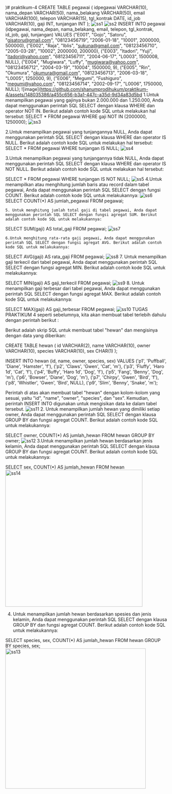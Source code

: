 )# praktikum-4
CREATE TABLE pegawai (
  idpegawai VARCHAR(10),
  nama_depan VARCHAR(50),
  nama_belakang VARCHAR(50),
  email VARCHAR(100),
  telepon VARCHAR(15),
  tgl_kontrak DATE,
  id_job VARCHAR(10),
  gaji INT,
  tunjangan INT
);
![ss1](https://github.com/shanumprodihukum/praktikum-4/assets/148035386/864a350e-10eb-46c0-8c05-24ebbaaca0b2)
![ss2](https://github.com/shanumprodihukum/praktikum-4/assets/148035386/06a70037-55ba-4bde-b3cb-727c8305fa42)
INSERT INTO pegawai (idpegawai, nama_depan, nama_belakang, email, telepon, tgl_kontrak, id_job, gaji, tunjangan) VALUES
("E001", "Gojo", "Satoru", "gjsatoru@gmail.com", "08123456719", "2006-01-18", "10001", 2000000, 500000),
("E002", "Raja", "Iblis", "sukuna@gmail.com", "08123456710", "2005-03-28", "10002", 2000000, 200000),
("E003", "Itadori", "Yuji", "itadori@yahoo.com", "68123456711", "2004-06-17", "L0003", 1500008, NULL),
("E004", "Mugiwara", "Luffy", "mugiwara@yahoo.com", "08123456712", "2004-03-19", "10004", 1500000, 9),
("E005", "Rin", "Okumura", "okumura@gmail.com", "08123456713", "2006-03-18", "L0005", 1250000, 9),
("E006", "Megumi", "Fushiguro", "megumi@yahoo.com", "08123456714", "2002-09-17", "L0006", 1750000, NULL);
![image](https://github.com/shanumprodihukum/praktikum-4/assets/148035386/a455c656-b3a1-447c-a35d-9d34a83d5bd
1.Untuk menampilkan pegawai yang gajinya bukan 2.000.000 dan 1.250.000, Anda dapat menggunakan perintah SQL SELECT dengan klausa WHERE dan operator NOT IN. Berikut adalah contoh kode SQL untuk melakukan hal tersebut:
SELECT *
FROM pegawai
WHERE gaji NOT IN (2000000, 1250000);
![ss3](https://github.com/shanumprodihukum/praktikum-4/assets/148035386/abc605ad-49f1-43d9-a8d2-b02e0b1b9851)

2.Untuk menampilkan pegawai yang tunjangannya NULL, Anda dapat menggunakan perintah SQL SELECT dengan klausa WHERE dan operator IS NULL. Berikut adalah contoh kode SQL untuk melakukan hal tersebut:
SELECT *
FROM pegawai
WHERE tunjangan IS NULL;
![ss4](https://github.com/shanumprodihukum/praktikum-4/assets/148035386/270e553a-c7a5-4b80-b99a-73e0b2f98d65)

 3.Untuk menampilkan pegawai yang tunjangannya tidak NULL, Anda dapat menggunakan perintah SQL SELECT dengan klausa WHERE dan operator IS NOT NULL. Berikut adalah contoh kode SQL untuk melakukan hal tersebut:

SELECT *
FROM pegawai
WHERE tunjangan IS NOT NULL;
![ss5](https://github.com/shanumprodihukum/praktikum-4/assets/148035386/97db4b09-6e41-4b6b-9f79-636c8a244f27)
4.Untuk menampilkan atau menghitung jumlah baris atau record dalam tabel pegawai, Anda dapat menggunakan perintah SQL SELECT dengan fungsi COUNT. Berikut adalah contoh kode SQL untuk melakukannya:
![ss6](https://github.com/shanumprodihukum/praktikum-4/assets/148035386/d61964a7-c31d-479b-92ea-3e09120a915e)
SELECT COUNT(*) AS jumlah_pegawai
FROM pegawai;

    5. Untuk menghitung jumlah total gaji di tabel pegawai, Anda dapat menggunakan perintah SQL SELECT dengan fungsi agregat SUM. Berikut adalah contoh kode SQL untuk melakukannya:

SELECT SUM(gaji) AS total_gaji
FROM pegawai;
![ss7](https://github.com/shanumprodihukum/praktikum-4/assets/148035386/b147c874-bb0e-4ff3-bd9a-e27617961e30)

    6.Untuk menghitung rata-rata gaji pegawai, Anda dapat menggunakan perintah SQL SELECT dengan fungsi agregat AVG. Berikut adalah contoh kode SQL untuk melakukannya:

SELECT AVG(gaji) AS rata_gaji
FROM pegawai;
![ss8](https://github.com/shanumprodihukum/praktikum-4/assets/148035386/3393f3db-c9ef-4d34-9d9c-b995fc6fa304)
7.
    Untuk menampilkan gaji terkecil dari tabel pegawai, Anda dapat menggunakan perintah SQL SELECT dengan fungsi agregat MIN. Berikut adalah contoh kode SQL untuk melakukannya:

SELECT MIN(gaji) AS gaji_terkecil
FROM pegawai;
![ss9](https://github.com/shanumprodihukum/praktikum-4/assets/148035386/b77f1d23-f2cc-4a76-8858-6b5e2b6a3371)
8.  Untuk menampilkan gaji terbesar dari tabel pegawai, Anda dapat menggunakan perintah SQL SELECT dengan fungsi agregat MAX. Berikut adalah contoh kode SQL untuk melakukannya:

SELECT MAX(gaji) AS gaji_terbesar
FROM pegawai;
![ss10](https://github.com/shanumprodihukum/praktikum-4/assets/148035386/92ffb409-065d-46fb-bdc6-30e0010f5c80)
 TUGAS PRAKTIKUM 4
 seperti sebelumnya, kita akan membuat tabel terlebih dahulu dengan perintah berikut :

Berikut adalah skrip SQL untuk membuat tabel "hewan" dan mengisinya dengan data yang diberikan:

CREATE TABLE hewan (
  id VARCHAR(2),
  name VARCHAR(10),
  owner VARCHAR(10),
  species VARCHAR(10),
  sex CHAR(1)
);

INSERT INTO hewan (id, name, owner, species, sex)
VALUES
  ('p1', 'Puffball', 'Diane', 'Hamster', 'f'),
  ('p2', 'Claws', 'Gwen', 'Cat', 'm'),
  ('p3', 'Fluffy', 'Haro 1d', 'Cat', 'f'),
  ('p4', 'Buffy', 'Haro 1d', 'Dog', 'f'),
  ('p5', 'Fang', 'Benny', 'Dog', 'm'),
  ('p6', 'Bowser', 'Diane', 'Dog', 'm'),
  ('p7', 'Chirpy', 'Gwen', 'Bird', 'f'),
  ('p8', 'Whistler', 'Gwen', 'Bird', NULL),
  ('p9', 'Slim', 'Benny', 'Snake', 'm');

Perintah di atas akan membuat tabel "hewan" dengan kolom-kolom yang sesuai, yaitu "id", "name", "owner", "species", dan "sex". Kemudian, perintah INSERT INTO digunakan untuk mengisikan data ke dalam tabel tersebut.
![ss11](https://github.com/shanumprodihukum/praktikum-4/assets/148035386/3336dbf2-87ce-4122-b23c-fb7f52c2fea0)
   2. Untuk menampilkan jumlah hewan yang dimiliki setiap owner, Anda dapat menggunakan perintah SQL SELECT dengan klausa GROUP BY dan fungsi agregat COUNT. Berikut adalah contoh kode SQL untuk melakukannya:

SELECT owner, COUNT(*) AS jumlah_hewan
FROM hewan
GROUP BY owner;
![ss12](https://github.com/shanumprodihukum/praktikum-4/assets/148035386/63747076-b614-4c86-8e7f-009ca2bcdb1c)
3.Untuk menampilkan jumlah hewan berdasarkan jenis kelamin, Anda dapat menggunakan perintah SQL SELECT dengan klausa GROUP BY dan fungsi agregat COUNT. Berikut adalah contoh kode SQL untuk melakukannya:

SELECT sex, COUNT(*) AS jumlah_hewan
FROM hewan
<img width="427" alt="ss14" src="https://github.com/shanumprodihukum/praktikum-4/assets/148035386/c3a60c22-6382-4509-ab1d-e641f734afe7">

   4. Untuk menampilkan jumlah hewan berdasarkan spesies dan jenis kelamin, Anda dapat menggunakan perintah SQL SELECT dengan klausa GROUP BY dan fungsi agregat COUNT. Berikut adalah contoh kode SQL untuk melakukannya:

SELECT species, sex, COUNT(*) AS jumlah_hewan
FROM hewan
GROUP BY species, sex;
<img width="437" alt="ss13" src="https://github.com/shanumprodihukum/praktikum-4/assets/148035386/9d215e27-96b3-4030-bc2b-cee19839199f">

